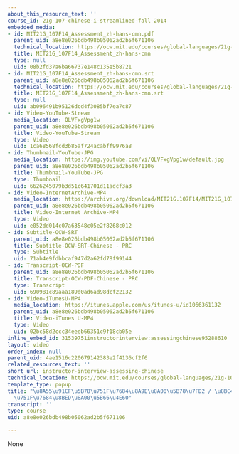 ```yaml
---
about_this_resource_text: ''
course_id: 21g-107-chinese-i-streamlined-fall-2014
embedded_media:
- id: MIT21G_107F14_Assessment_zh-hans-cmn.pdf
  parent_uid: a8e8e026bdb498b05062ad2b5f671106
  technical_location: https://ocw.mit.edu/courses/global-languages/21g-107-chinese-i-streamlined-fall-2014/instructor-insights/instructor-interview-assessing-chinese/MIT21G_107F14_Assessment_zh-hans-cmn.pdf
  title: MIT21G_107F14_Assessment_zh-hans-cmn
  type: null
  uid: 08b2fd37a6ba66737e148c135e5b8721
- id: MIT21G_107F14_Assessment_zh-hans-cmn.srt
  parent_uid: a8e8e026bdb498b05062ad2b5f671106
  technical_location: https://ocw.mit.edu/courses/global-languages/21g-107-chinese-i-streamlined-fall-2014/instructor-insights/instructor-interview-assessing-chinese/MIT21G_107F14_Assessment_zh-hans-cmn.srt
  title: MIT21G_107F14_Assessment_zh-hans-cmn.srt
  type: null
  uid: ab096491b95126dcd4f3085bf7ea7c87
- id: Video-YouTube-Stream
  media_location: QLVFxgVpg1w
  parent_uid: a8e8e026bdb498b05062ad2b5f671106
  title: Video-YouTube-Stream
  type: Video
  uid: 1ca68568fcd3b85af724acabff9976a8
- id: Thumbnail-YouTube-JPG
  media_location: https://img.youtube.com/vi/QLVFxgVpg1w/default.jpg
  parent_uid: a8e8e026bdb498b05062ad2b5f671106
  title: Thumbnail-YouTube-JPG
  type: Thumbnail
  uid: 6626245079b3d51c641701d11adcf3a3
- id: Video-InternetArchive-MP4
  media_location: https://archive.org/download/MIT21G.107F14/MIT21G_107F14_Assessment-zh-hans-cmn_300k.mp4
  parent_uid: a8e8e026bdb498b05062ad2b5f671106
  title: Video-Internet Archive-MP4
  type: Video
  uid: e052dd014c07a63548c05e2f8268c012
- id: Subtitle-OCW-SRT
  parent_uid: a8e8e026bdb498b05062ad2b5f671106
  title: Subtitle-OCW-SRT-Chinese - PRC
  type: Subtitle
  uid: 71ab4e9fdbbcaf947d2a62fd78f99144
- id: Transcript-OCW-PDF
  parent_uid: a8e8e026bdb498b05062ad2b5f671106
  title: Transcript-OCW-PDF-Chinese - PRC
  type: Transcript
  uid: 690981c89aaa189d0ad6ad98dcf22132
- id: Video-iTunesU-MP4
  media_location: https://itunes.apple.com/us/itunes-u/id1066361132
  parent_uid: a8e8e026bdb498b05062ad2b5f671106
  title: Video-iTunes U-MP4
  type: Video
  uid: 02bc58d2ccc34eeeb66351c9f18cb05e
inline_embed_id: 31539751instructorinterview:assessingchinese95288610
layout: video
order_index: null
parent_uid: 4ae1516c220679142383e2f4136cf2f6
related_resources_text: ''
short_url: instructor-interview-assessing-chinese
technical_location: https://ocw.mit.edu/courses/global-languages/21g-107-chinese-i-streamlined-fall-2014/instructor-insights/instructor-interview-assessing-chinese
template_type: popup
title: "\u8A55\u91CF\u5B78\u751F\u7684\u8A9E\u8A00\u5B78\u7FD2 / \u8BC4\u91CF\u5B66\
  \u751F\u7684\u8BED\u8A00\u5B66\u4E60"
transcript: ''
type: course
uid: a8e8e026bdb498b05062ad2b5f671106

---
```

None